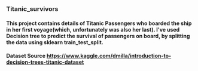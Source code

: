 ### Titanic_survivors
#### This project contains details of Titanic Passengers who boarded the ship in her first voyage(which, unfortunately was also her last). I've used Decision tree to predict the survival of passengers on board, by splitting the data using sklearn train_test_split.
#### Dataset Source https://www.kaggle.com/dmilla/introduction-to-decision-trees-titanic-dataset
